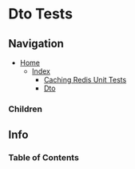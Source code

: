 # Dto Tests

## Navigation

* [Home](/README.md)
	* [Index](/docs/Index.md)
		* [Caching Redis Unit Tests](/src/CachingRedisUnitTests/README.md)
		* [Dto](/src/CachingRedis/Dto/README.md)

### Children

## Info

### Table of Contents